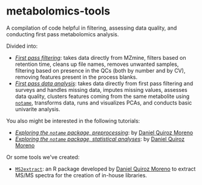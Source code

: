# metabolomics-tools
A compilation of code helpful in filtering, assessing data quality, and conducting first pass metabolomics analysis.

Divided into:

* [*First pass filtering*](https://github.com/CooperstoneLab/metabolomics-tools/blob/main/Metabolomics-filtering-template_github.md): takes data directly from MZmine, filters based on retention time, cleans up file names, removes unwanted samples, filtering based on presence in the QCs (both by number and by CV), removing features present in the process blanks.
* [*First pass data analysis*](https://github.com/CooperstoneLab/metabolomics-tools/blob/main/Metabolomics-data-analysis-template_github.md): takes data directly from first pass filtering and surveys and handles missing data, imputes missing values, assesses data quality, clusters features coming from the same metabolite using [`notame`](https://github.com/antonvsdata/notame), transforms data, runs and visualizes PCAs, and conducts basic univarite analysis.

You also might be interested in the following tutorials:

* [*Exploring the `notame` package, preprocessing*](https://danielquiroz97.gitlab.io/post/notame/): by [Daniel Quiroz Moreno](https://danielquiroz97.gitlab.io/top/about/)
* [*Exploring the `notame` package, statistical analyses*](https://danielquiroz97.gitlab.io/post/notameii/): by [Daniel Quiroz Moreno](https://danielquiroz97.gitlab.io/top/about/)

Or some tools we've created:

* [`MS2extract`](https://github.com/CooperstoneLab/MS2extract): an R package developed by [Daniel Quiroz Moreno](https://danielquiroz97.gitlab.io/top/about/) to extract MS/MS spectra for the creation of in-house libraries.
